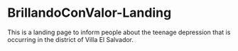# BrillandoConValor-Landing
This is a landing page to inform people about the teenage depression that is occurring in the district of Villa El Salvador.
